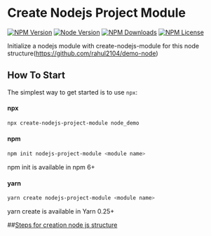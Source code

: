 Create Nodejs Project Module
=====================

[![NPM Version][npm-image]][npm-url]
[![Node Version][node-image]][node-url]
[![NPM Downloads][downloads-image]][downloads-url]
[![NPM License][npm-license]][npm-url]
  
Initialize a nodejs module with create-nodejs-module for this node structure(https://github.com/rahul2104/demo-node)

How To Start
---------------

The simplest way to get started is to use `npx`:

#### npx
```bash
npx create-nodejs-project-module node_demo
```

#### npm
```bash
npm init nodejs-project-module <module name>
```
npm init <initializer> is available in npm 6+


#### yarn
```bash
yarn create nodejs-project-module <module name>
```
yarn create is available in Yarn 0.25+

##<a href="https://www.npmjs.com/package/create-nodejs-structure">Steps for creation node js structure</a>

[npm-image]: https://img.shields.io/npm/v/create-nodejs-project-module
[npm-url]: https://www.npmjs.com/package/create-nodejs-project-module
[node-image]: https://img.shields.io/node/v/create-nodejs-project-module
[node-url]: https://www.npmjs.com/package/create-nodejs-project-module
[downloads-image]: https://img.shields.io/npm/dm/create-nodejs-project-module.svg
[downloads-url]: https://github.com/rahul2104/demo-node
[npm-license]:https://img.shields.io/npm/l/create-nodejs-project-module